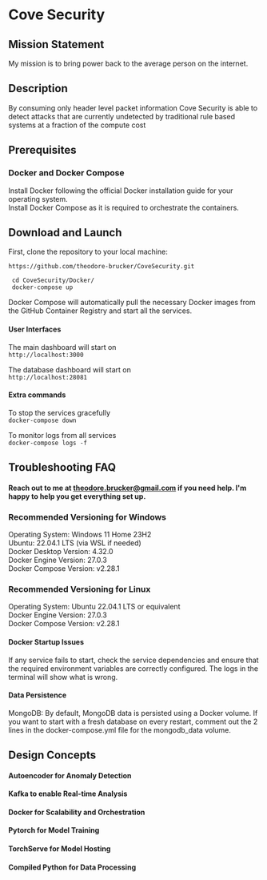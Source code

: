 # Cove Security

## Mission Statement
My mission is to bring power back to the average person on the internet.

## Description
By consuming only header level packet information Cove Security is able to detect attacks that are currently undetected by traditional rule based systems at a fraction of the compute cost

## Prerequisites

### Docker and Docker Compose
Install Docker following the official Docker installation guide for your operating system.  
Install Docker Compose as it is required to orchestrate the containers.

## Download and Launch

First, clone the repository to your local machine:
```
https://github.com/theodore-brucker/CoveSecurity.git
```

``` cd CoveSecurity/Docker/```  
``` docker-compose up```

Docker Compose will automatically pull the necessary Docker images from the GitHub Container Registry and start all the services.

#### User Interfaces
The main dashboard will start on  
``` http://localhost:3000 ```

The database dashboard will start on  
``` http://localhost:28081 ```

#### Extra commands
To stop the services gracefully  
```docker-compose down```

To monitor logs from all services   
```docker-compose logs -f```  


## Troubleshooting FAQ

#### Reach out to me at theodore.brucker@gmail.com if you need help. I'm happy to help you get everything set up.

### Recommended Versioning for Windows
Operating System: Windows 11 Home 23H2  
Ubuntu: 22.04.1 LTS (via WSL if needed)  
Docker Desktop Version: 4.32.0  
Docker Engine Version: 27.0.3  
Docker Compose Version: v2.28.1
### Recommended Versioning for Linux
Operating System: Ubuntu 22.04.1 LTS or equivalent  
Docker Engine Version: 27.0.3  
Docker Compose Version: v2.28.1

#### Docker Startup Issues  
If any service fails to start, check the service dependencies and ensure that the required environment variables are correctly configured. The logs in the terminal will show what is wrong.

#### Data Persistence
MongoDB: By default, MongoDB data is persisted using a Docker volume. If you want to start with a fresh database on every restart, comment out the 2 lines in the docker-compose.yml file for the mongodb_data volume.


## Design Concepts

#### Autoencoder for Anomaly Detection

#### Kafka to enable Real-time Analysis

#### Docker for Scalability and Orchestration

#### Pytorch for Model Training

#### TorchServe for Model Hosting

#### Compiled Python for Data Processing
